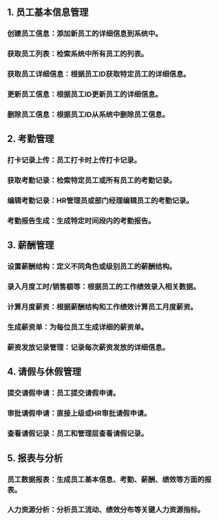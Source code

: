 ## 1. 员工基本信息管理

### 创建员工信息：添加新员工的详细信息到系统中。

### 获取员工列表：检索系统中所有员工的列表。

### 获取员工详细信息：根据员工ID获取特定员工的详细信息。

### 更新员工信息：根据员工ID更新员工的详细信息。

### 删除员工信息：根据员工ID从系统中删除员工信息。

## 2. 考勤管理

### 打卡记录上传：员工打卡时上传打卡记录。

### 获取考勤记录：检索特定员工或所有员工的考勤记录。

### 编辑考勤记录：HR管理员或部门经理编辑员工的考勤记录。

### 考勤报告生成：生成特定时间段内的考勤报告。

## 3. 薪酬管理

### 设置薪酬结构：定义不同角色或级别员工的薪酬结构。

### 录入月度工时/销售额等：根据员工的工作绩效录入相关数据。

### 计算月度薪资：根据薪酬结构和工作绩效计算员工月度薪资。

### 生成薪资单：为每位员工生成详细的薪资单。

### 薪资发放记录管理：记录每次薪资发放的详细信息。


## 4. 请假与休假管理

### 提交请假申请：员工提交请假申请。

### 审批请假申请：直接上级或HR审批请假申请。

### 查看请假记录：员工和管理层查看请假记录。

## 5. 报表与分析

### 员工数据报表：生成员工基本信息、考勤、薪酬、绩效等方面的报表。

### 人力资源分析：分析员工流动、绩效分布等关键人力资源指标。